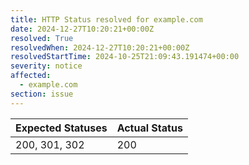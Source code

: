 ```yaml
---
title: HTTP Status resolved for example.com
date: 2024-12-27T10:20:21+00:00Z
resolved: True
resolvedWhen: 2024-12-27T10:20:21+00:00Z
resolvedStartTime: 2024-10-25T21:09:43.191474+00:00
severity: notice
affected:
  - example.com
section: issue
---
```


| Expected Statuses | Actual Status  |
|-------------------|----------------|
| 200, 301, 302 | 200 |
